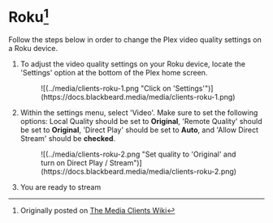 # Roku[^1]

Follow the steps below in order to change the Plex video quality settings on a Roku device. 

1. To adjust the video quality settings on your Roku device, locate the 'Settings' option at the bottom of the Plex home screen.
    
    <figure markdown>
    ![(../media/clients-roku-1.png "Click on 'Settings'")](https://docs.blackbeard.media/media/clients-roku-1.png)
      <figcaption></figcaption>
    </figure>
    
2. Within the settings menu, select 'Video'. Make sure to set the following options: Local Quality should be set to **Original**, 'Remote Quality' should be set to **Original**, 'Direct Play' should be set to **Auto**, and 'Allow Direct Stream' should be **checked**.
    
    <figure markdown>
    ![(../media/clients-roku-2.png "Set quality to 'Original' and turn on Direct Play / Stream")](https://docs.blackbeard.media/media/clients-roku-2.png)
      <figcaption></figcaption>
    </figure>
    
3. You are ready to stream

[^1]: Originally posted on [The Media Clients Wiki](https://mediaclients.wiki/)
